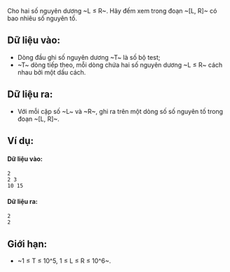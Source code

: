 Cho hai số nguyên dương ~L ≤ R~. Hãy đếm xem trong đoạn ~[L, R]~ có bao nhiêu số nguyên tố.

## Dữ liệu vào:
- Dòng đầu ghi số nguyên dương ~T~ là số bộ test;
- ~T~ dòng tiếp theo, mỗi dòng chứa hai số nguyên dương ~L ≤ R~ cách nhau bởi một dấu cách.

## Dữ liệu ra:
- Với mỗi cặp số ~L~ và ~R~, ghi ra trên một dòng số số nguyên tố trong đoạn ~[L, R]~.

## Ví dụ:
#### Dữ liệu vào:
```
2
2 3
10 15
```

#### Dữ liệu ra:
```
2
2
```

## Giới hạn:
- ~1 ≤ T ≤ 10^5, 1 ≤  L ≤ R ≤ 10^6~.